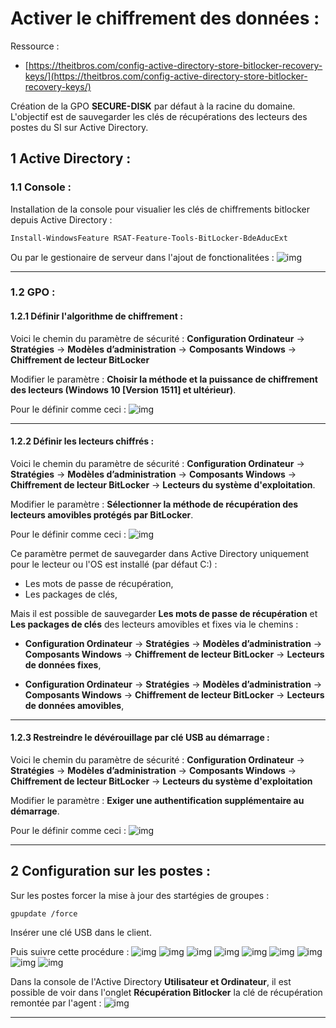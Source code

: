 # Activer le chiffrement des données :

Ressource :
 
* [https://theitbros.com/config-active-directory-store-bitlocker-recovery-keys/](https://theitbros.com/config-active-directory-store-bitlocker-recovery-keys/)

Création de la GPO **SECURE-DISK** par défaut à la racine du domaine.
L'objectif est de sauvegarder les clés de récupérations des lecteurs des postes du SI sur Active Directory.

## 1 Active Directory :
### 1.1 Console :
Installation de la console pour visualier les clés de chiffrements bitlocker depuis Active Directory :
````powershell
Install-WindowsFeature RSAT-Feature-Tools-BitLocker-BdeAducExt
````

Ou par le gestionaire de serveur dans l'ajout de fonctionalitées :
![img](../images/Windows/Bitlocker/console.png)

---

### 1.2 GPO :
#### 1.2.1 Définir l'algorithme de chiffrement :
Voici le chemin du paramètre de sécurité :
**Configuration Ordinateur** -> **Stratégies** -> **Modèles d’administration** -> **Composants Windows** -> **Chiffrement de lecteur BitLocker** 

Modifier le paramètre :
**Choisir la méthode et la puissance de chiffrement des lecteurs (Windows 10 [Version 1511] et ultérieur)**.

Pour le définir comme ceci :
![img](../images/Windows/Bitlocker/GPO-0.png)

---

#### 1.2.2 Définir les lecteurs chiffrés :
Voici le chemin du paramètre de sécurité :
**Configuration Ordinateur** -> **Stratégies** -> **Modèles d’administration** -> **Composants Windows** -> **Chiffrement de lecteur BitLocker** -> **Lecteurs du système d'exploitation**.

Modifier le paramètre :
**Sélectionner la méthode de récupération des lecteurs amovibles protégés par BitLocker**.

Pour le définir comme ceci :
![img](../images/Windows/Bitlocker/GPO-1.png)

Ce paramètre permet de sauvegarder dans Active Directory uniquement pour le lecteur ou l'OS est installé (par défaut C:) :

* Les mots de passe de récupération,
* Les packages de clés,

Mais il est possible de sauvegarder **Les mots de passe de récupération** et **Les packages de clés** des lecteurs amovibles et fixes via le chemins :

* **Configuration Ordinateur** -> **Stratégies** -> **Modèles d’administration** -> **Composants Windows** -> **Chiffrement de lecteur BitLocker** -> **Lecteurs de données fixes**,

* **Configuration Ordinateur** -> **Stratégies** -> **Modèles d’administration** -> **Composants Windows** -> **Chiffrement de lecteur BitLocker** -> **Lecteurs de données amovibles**,

---

#### 1.2.3 Restreindre le dévérouillage par clé USB au démarrage :
Voici le chemin du paramètre de sécurité :
**Configuration Ordinateur** -> **Stratégies** -> **Modèles d’administration** -> **Composants Windows** -> **Chiffrement de lecteur BitLocker** -> **Lecteurs du système d'exploitation**

Modifier le paramètre :
**Exiger une authentification supplémentaire au démarrage**.

Pour le définir comme ceci :
![img](../images/Windows/Bitlocker/GPO-2.png)

---

## 2 Configuration sur les postes :
Sur les postes forcer la mise à jour des startégies de groupes :
````batch
gpupdate /force
````

Insérer une clé USB dans le client.


Puis suivre cette procédure :
![img](../images/Windows/Bitlocker/bit.png)
![img](../images/Windows/Bitlocker/bit1.png)
![img](../images/Windows/Bitlocker/bit2.png)
![img](../images/Windows/Bitlocker/bit3.png)
![img](../images/Windows/Bitlocker/bit4.png)
![img](../images/Windows/Bitlocker/bit5.png)
![img](../images/Windows/Bitlocker/bit6.png)
![img](../images/Windows/Bitlocker/bit7.png)
![img](../images/Windows/Bitlocker/bit8.png)

Dans la console de l'Active Directory **Utilisateur et Ordinateur**, il est possible de voir dans l'onglet **Récupération Bitlocker** la clé de récupération remontée par l'agent :
![img](../images/Windows/Bitlocker/bit9.png)

---

